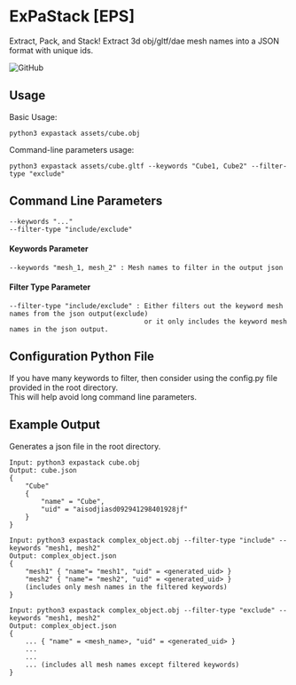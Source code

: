 # ExPaStack [EPS]
Extract, Pack, and Stack! Extract 3d obj/gltf/dae mesh names into a JSON format with unique ids.

![GitHub](https://img.shields.io/github/license/DuckBoss/ExPaStack.svg?style=for-the-badge)


## Usage
Basic Usage:
```
python3 expastack assets/cube.obj
```
Command-line parameters usage:
```
python3 expastack assets/cube.gltf --keywords "Cube1, Cube2" --filter-type "exclude"
```


## Command Line Parameters
```
--keywords "..."
--filter-type "include/exclude"
```
#### Keywords Parameter
```
--keywords "mesh_1, mesh_2" : Mesh names to filter in the output json
```

#### Filter Type Parameter
```
--filter-type "include/exclude" : Either filters out the keyword mesh names from the json output(exclude)
                                  or it only includes the keyword mesh names in the json output. 
```


## Configuration Python File
If you have many keywords to filter, then consider using the config.py file provided
in the root directory.<br>
This will help avoid long command line parameters.


## Example Output
Generates a json file in the root directory.
```
Input: python3 expastack cube.obj
Output: cube.json
{
    "Cube"
    {
        "name" = "Cube",
        "uid" = "aisodjiasd092941298401928jf"
    }
}
```
```
Input: python3 expastack complex_object.obj --filter-type "include" --keywords "mesh1, mesh2"
Output: complex_object.json
{
    "mesh1" { "name"= "mesh1", "uid" = <generated_uid> }
    "mesh2" { "name"= "mesh2", "uid" = <generated_uid> }
    (includes only mesh names in the filtered keywords)
}
```
```
Input: python3 expastack complex_object.obj --filter-type "exclude" --keywords "mesh1, mesh2"
Output: complex_object.json
{
    ... { "name" = <mesh_name>, "uid" = <generated_uid> }
    ...
    ...
    ... (includes all mesh names except filtered keywords)
}
```
